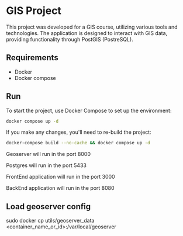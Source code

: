 # GIS Project

This project was developed for a GIS course, utilizing various tools and technologies. 
The application is designed to interact with GIS data, providing functionality through PostGIS (PostreSQL).

## Requirements

- Docker
- Docker compose

## Run

To start the project, use Docker Compose to set up the environment:
```bash
docker compose up -d
```
If you make any changes, you'll need to re-build the project:

```bash
docker-compose build --no-cache && docker compose up -d 
```

Geoserver will run in the port 8000

Postgres will run in the port 5433

FrontEnd application will run in the port 3000

BackEnd application will run in the port 8080

## Load geoserver config 
sudo docker cp utils/geoserver_data <container_name_or_id>:/var/local/geoserver



